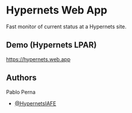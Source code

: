 
# Hypernets Web App

Fast monitor of current status at a Hypernets site.


## Demo (Hypernets LPAR)

https://hypernets.web.app

## Authors
Pablo Perna
- [@HypernetsIAFE](https://www.github.com/HypernetsIAFE)

